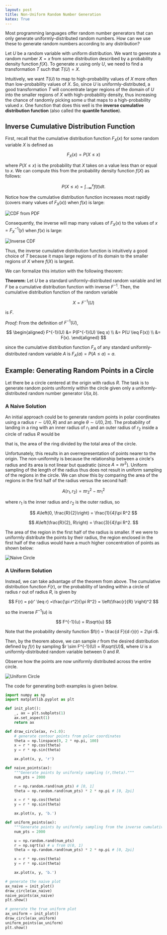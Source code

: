 ```yaml
---
layout: post
title: Non-Uniform Random Number Generation
katex: True
---
```


Most programming languages offer random number generators that can only generate uniformly-distributed random numbers. How can we use these to generate random numbers according to any distribution?

Let $U$ be a random variable with uniform distribution. We want to generate a random number $X = x$ from some distribution described by a probability density function $f(X)$. To generate $x$ using only $U$, we need to find a transformation $T$ such that $T(U) = X$.

Intuitively, we want $T(U)$ to map to high-probability values of $X$ more often than low-probability values of $X$. So, since $U$ is uniformly-distributed, a good transformation $T$ will concentrate larger regions of the domain of $U$ into the smaller regions of $X$ with high-probability density, thus increasing the chance of randomly picking some $u$ that maps to a high-probability valued $x$. One function that does this well is the **inverse cumulative distribution function** (also called the **quantile function**).

## Inverse Cumulative Distribution Function

First, recall that the cumulative distribution function $F_X(x)$ for some random variable $X$ is defined as

$$
    F_X(x) = P(X \leq x)
$$

where $P(X \leq x)$ is the probability that $X$ takes on a value less than or equal to $x$. We can compute this from the probability density function $f(X)$ as follows:

$$
    P(X \leq x) = \int_{-\infty}^x f(t) dt.
$$

Notice how the cumulative distribution function increases most rapidly (covers many values of $F_X(x)$) when $f(x)$ is large:

![CDF from PDF](/assets/img/non-uniform-rng/cdf_from_pdf.png)

Consequently, the inverse will map many values of $F_X(x)$ to the values of $x = F^{-1}_X(y)$ when $f(x)$ is large:

![Inverse CDF](/assets/img/non-uniform-rng/inverse_cdf.png)

Thus, the inverse cumulative distribution function is intuitively a good choice of $T$ because it maps large regions of its domain to the smaller regions of $X$ where $f(X)$ is largest.

We can formalize this intution with the following theorem:

**Theorem:** Let $U$ be a standard uniformly-distributed random variable and let $F$ be a cumulative distribution function with inverse $F^{-1}$. Then, the cumulative distribution function of the random variable

$$
    X = F^{-1}(U)
$$

is $F$.

*Proof:* From the definition of $F^{-1}(U)$,

$$
\begin{aligned}
    F^{-1}(U) &= P(F^{-1}(U) \leq x) \\
    &= P(U \leq F(x)) \\
    &= F(x).
\end{aligned}
$$

since the cumulative distribution function $F_A$ of any standard uniformly-distributed random variable $A$ is $F_A(a) = P(A \leq a) = a$.

## Example: Generating Random Points in a Circle

Let there be a circle centered at the origin with radius $R$. The task is to generate random points uniformly within the circle given only a uniformly-distributed random number generator $U(a, b)$.

### A Naive Solution

An initial approach could be to generate random points in polar coordinates using a radius $r \sim U(0, R)$ and an angle $\theta \sim U(0, 2\pi)$. The probability of landing in a ring with an inner radius of $r_1$ and an outer radius of $r_2$ inside a circle of radius $R$ would be

that is, the area of the ring divided by the total area of the circle.

Unfortunately, this results in an overrepresentation of points nearer to the origin. The non-uniformity is because the relationship between a circle's radius and its area is not linear but quadratic (since $A = \pi r^2$). Uniform sampling of the length of the radius thus does not result in uniform sampling of the regions in the circle. We can show this by comparing the area of the regions in the first half of the radius versus the second half:

$$
A(r_1, r_2) = \pi r_2 ^2 - \pi r_1^2
$$

where $r_1$ is the inner radius and $r_2$ is the outer radius, so

$$
A\left(0, \frac{R}{2}\right) = \frac{1}{4}\pi R^2
$$

$$
A\left(\frac{R}{2}, R\right) = \frac{3}{4}\pi R^2.
$$

The area of the region in the first half of the radius is smaller. If we were to uniformly distribute the points by their radius, the region enclosed in the first half of the radius would have a much higher concentration of points as shown below:

![Naive Circle](/assets/img/non-uniform-rng/naive_circle.png)

### A Uniform Solution

Instead, we can take advantage of the theorem from above. The cumulative distribution function $F(r)$, or the probability of landing within a circle of radius $r$ out of radius $R$, is given by

$$
    F(r) = p(r' \leq r) =\frac{\pi r^2}{\pi R^2} = \left(\frac{r}{R} \right)^2
$$

so the inverse $F^{-1}(u)$ is

$$
    F^{-1}(u) = R\sqrt{u}
$$

Note that the probability density function $f(r) = \frac{d F}{d r}(r) = 2\pi r$.

Then, by the theorem above, we can sample $r$ from the desired distribution defined by $f(r)$ by sampling $r \sim F^{-1}(U) = R\sqrt{U}$, where $U$ is a uniformly-distributed random variable between 0 and $R$.

Observe how the points are now uniformly distributed across the entire circle.

![Uniform Circle](/assets/img/non-uniform-rng/uniform_circle.png)

The code for generating both examples is given below.

```python
import numpy as np
import matplotlib.pyplot as plt

def init_plot():
    _, ax = plt.subplots(1)
    ax.set_aspect(1)
    return ax

def draw_circle(ax, r=1.0):
    # generate contour points from polar coordinates
    theta = np.linspace(0, 2 * np.pi, 100)
    x = r * np.cos(theta)
    y = r * np.sin(theta)

    ax.plot(x, y, 'r')

def naive_points(ax):
    """Generate points by uniformly sampling (r,theta)."""
    num_pts = 2000

    r = np.random.rand(num_pts) # [0, 1]
    theta = np.random.rand(num_pts) * 2 * np.pi # [0, 2pi]

    x = r * np.cos(theta)
    y = r * np.sin(theta)

    ax.plot(x, y, 'b.')

def uniform_points(ax):
    """Generate points by uniformly sampling from the inverse cumulative."""
    num_pts = 2000

    u = np.random.rand(num_pts)
    r = np.sqrt(u) # u from U(0, 1)
    theta = np.random.rand(num_pts) * 2 * np.pi # [0, 2pi]

    x = r * np.cos(theta)
    y = r * np.sin(theta)

    ax.plot(x, y, 'b.')

# generate the naive plot
ax_naive = init_plot()
draw_circle(ax_naive)
naive_points(ax_naive)
plt.show()

# generate the true uniform plot
ax_uniform = init_plot()
draw_circle(ax_uniform)
uniform_points(ax_uniform)
plt.show()

```
